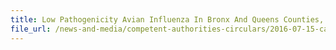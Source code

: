 ```yaml
---
title: Low Pathogenicity Avian Influenza In Bronx And Queens Counties, New York, USA 
file_url: /news-and-media/competent-authorities-circulars/2016-07-15-ca.pdf
---
```

